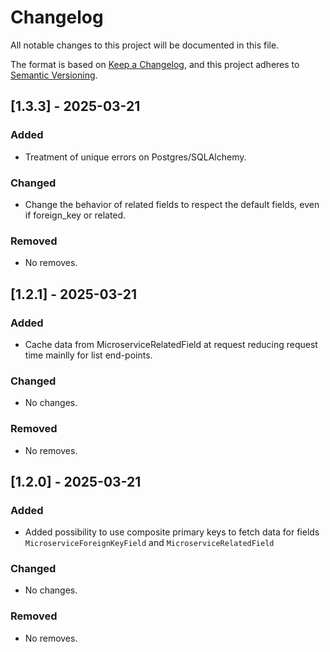 # Changelog

All notable changes to this project will be documented in this file.

The format is based on [Keep a Changelog](https://keepachangelog.com/en/1.1.0/),
and this project adheres to [Semantic Versioning](https://semver.org/spec/v2.0.0.html).

## [1.3.3] - 2025-03-21

### Added
- Treatment of unique errors on Postgres/SQLAlchemy.

### Changed
- Change the behavior of related fields to respect the default fields, even
  if foreign_key or related.

### Removed
- No removes.

## [1.2.1] - 2025-03-21

### Added
- Cache data from MicroserviceRelatedField at request reducing request time
  mainlly for list end-points.

### Changed
- No changes.

### Removed
- No removes.


## [1.2.0] - 2025-03-21

### Added
- Added possibility to use composite primary keys to fetch data for fields
  `MicroserviceForeignKeyField` and `MicroserviceRelatedField`

### Changed
- No changes.

### Removed
- No removes.
